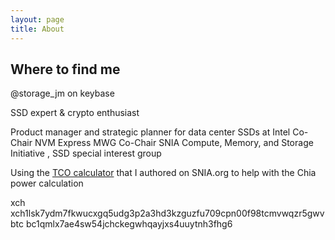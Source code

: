 ```yaml
---
layout: page
title: About
---
```

## Where to find me
@storage_jm on keybase

SSD expert & crypto enthusiast

Product manager and strategic planner for data center SSDs at Intel
Co-Chair NVM Express MWG
Co-Chair SNIA Compute, Memory, and Storage Initiative , SSD special interest group

Using the [TCO calculator](https://www.snia.org/forums/cmsi/programs/TCOcalc) that I authored on SNIA.org to help with the Chia power calculation

xch xch1lsk7ydm7fkwucxgq5udg3p2a3hd3kzguzfu709cpn00f98tcmvwqzr5gwv
btc bc1qmlx7ae4sw54jchckegwhqayjxs4uuytnh3fhg6
